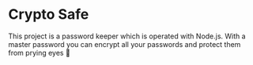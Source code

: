 # Crypto Safe

This project is a password keeper which is operated with Node.js. With a master password you can encrypt all your passwords and protect them from prying eyes 👀
